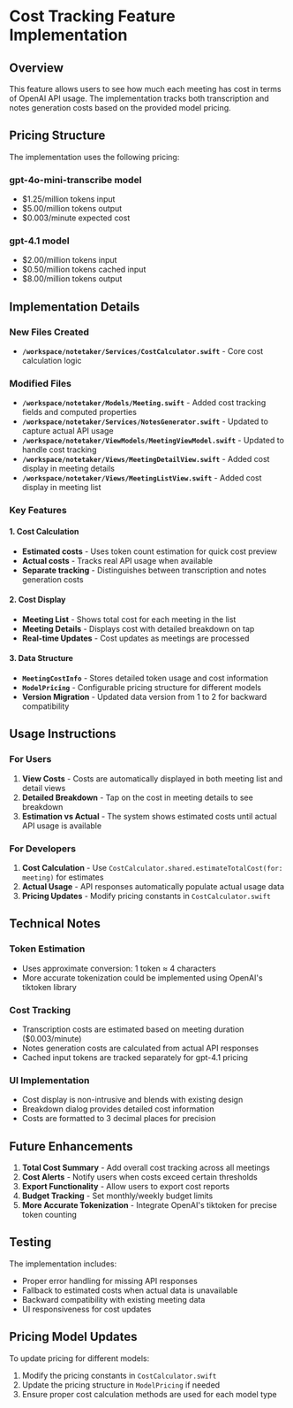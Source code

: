 # Cost Tracking Feature Implementation

## Overview
This feature allows users to see how much each meeting has cost in terms of OpenAI API usage. The implementation tracks both transcription and notes generation costs based on the provided model pricing.

## Pricing Structure
The implementation uses the following pricing:

### gpt-4o-mini-transcribe model
- $1.25/million tokens input
- $5.00/million tokens output
- $0.003/minute expected cost

### gpt-4.1 model
- $2.00/million tokens input
- $0.50/million tokens cached input
- $8.00/million tokens output

## Implementation Details

### New Files Created
- **`/workspace/notetaker/Services/CostCalculator.swift`** - Core cost calculation logic

### Modified Files
- **`/workspace/notetaker/Models/Meeting.swift`** - Added cost tracking fields and computed properties
- **`/workspace/notetaker/Services/NotesGenerator.swift`** - Updated to capture actual API usage
- **`/workspace/notetaker/ViewModels/MeetingViewModel.swift`** - Updated to handle cost tracking
- **`/workspace/notetaker/Views/MeetingDetailView.swift`** - Added cost display in meeting details
- **`/workspace/notetaker/Views/MeetingListView.swift`** - Added cost display in meeting list

### Key Features

#### 1. Cost Calculation
- **Estimated costs** - Uses token count estimation for quick cost preview
- **Actual costs** - Tracks real API usage when available
- **Separate tracking** - Distinguishes between transcription and notes generation costs

#### 2. Cost Display
- **Meeting List** - Shows total cost for each meeting in the list
- **Meeting Details** - Displays cost with detailed breakdown on tap
- **Real-time Updates** - Cost updates as meetings are processed

#### 3. Data Structure
- **`MeetingCostInfo`** - Stores detailed token usage and cost information
- **`ModelPricing`** - Configurable pricing structure for different models
- **Version Migration** - Updated data version from 1 to 2 for backward compatibility

## Usage Instructions

### For Users
1. **View Costs** - Costs are automatically displayed in both meeting list and detail views
2. **Detailed Breakdown** - Tap on the cost in meeting details to see breakdown
3. **Estimation vs Actual** - The system shows estimated costs until actual API usage is available

### For Developers
1. **Cost Calculation** - Use `CostCalculator.shared.estimateTotalCost(for: meeting)` for estimates
2. **Actual Usage** - API responses automatically populate actual usage data
3. **Pricing Updates** - Modify pricing constants in `CostCalculator.swift`

## Technical Notes

### Token Estimation
- Uses approximate conversion: 1 token ≈ 4 characters
- More accurate tokenization could be implemented using OpenAI's tiktoken library

### Cost Tracking
- Transcription costs are estimated based on meeting duration ($0.003/minute)
- Notes generation costs are calculated from actual API responses
- Cached input tokens are tracked separately for gpt-4.1 pricing

### UI Implementation
- Cost display is non-intrusive and blends with existing design
- Breakdown dialog provides detailed cost information
- Costs are formatted to 3 decimal places for precision

## Future Enhancements

1. **Total Cost Summary** - Add overall cost tracking across all meetings
2. **Cost Alerts** - Notify users when costs exceed certain thresholds
3. **Export Functionality** - Allow users to export cost reports
4. **Budget Tracking** - Set monthly/weekly budget limits
5. **More Accurate Tokenization** - Integrate OpenAI's tiktoken for precise token counting

## Testing

The implementation includes:
- Proper error handling for missing API responses
- Fallback to estimated costs when actual data is unavailable
- Backward compatibility with existing meeting data
- UI responsiveness for cost updates

## Pricing Model Updates

To update pricing for different models:
1. Modify the pricing constants in `CostCalculator.swift`
2. Update the pricing structure in `ModelPricing` if needed
3. Ensure proper cost calculation methods are used for each model type